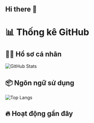 ## Hi there 👋

# 📊 Thống kê GitHub

## 🧑‍💻 Hồ sơ cá nhân

![GitHub Stats](https://github-readme-stats.vercel.app/api?username=PhungVietBac&show_icons=true&theme=radical)

## 📦 Ngôn ngữ sử dụng

![Top Langs](https://github-readme-stats.vercel.app/api/top-langs/?username=PhungVietBac&layout=compact&theme=radical)

## 🔥 Hoạt động gần đây

<!--START_SECTION:activity-->
<!--END_SECTION:activity-->

